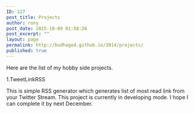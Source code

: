 ```yaml
---
ID: 127
post_title: Projects
author: rony
post_date: 2015-10-09 01:58:26
post_excerpt: ""
layout: page
permalink: http://budhagod.github.io/2014/projects/
published: true
---
```

Here are the list of my hobby side projects.

1.TweetLinkRSS

This is simple RSS generator which generates list of most read link from your Twitter Stream. This project is currently in developing mode. I hope I can complete it by next December.
